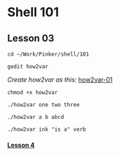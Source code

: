 # Shell 101
## Lesson 03

`cd ~/Work/Pinker/shell/101`

`gedit how2var`

*Create how2var as this:* [how2var-01](https://github.com/inkVerb/pinker/blob/master/101-shell/how2var-01)

`chmod +x how2var`

`./how2var one two three`

`./how2var a b abcd`

`./how2var ink "is a" verb`

#### [Lesson 4](https://github.com/inkVerb/pinker/blob/master/101-shell/Lesson-04.md)
